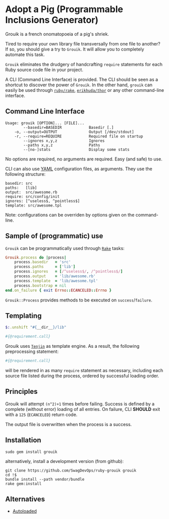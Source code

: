 # Adopt a Pig (Programmable Inclusions Generator)

Grouik is a french onomatopoeia of a pig's shriek.

Tired to require your own library file transversally from one file to
another? If so, you should give a try to ``Grouik``. It will allow you
to completely automate this task.

``Grouik`` eliminates the drudgery of handcrafting `require`
statements for each Ruby source code file in your project.

A CLI (Command Line Interface) is provided.
The CLI should be seen as a shortcut to discover the power of ``Grouik``.
In the other hand, ``grouik`` can easily be used through
[``ruby/rake``](https://github.com/ruby/rake),
[``erikhuda/thor``](https://github.com/erikhuda/thor)
or any other command-line interface.

## Command Line Interface

~~~~
Usage: grouik [OPTION]... [FILE]...
        --basedir=BASEDIR            Basedir [.]
    -o, --output=OUTPUT              Output [/dev/stdout]
    -r, --require=REQUIRE            Required file on startup
        --ignores x,y,z              Ignores
        --paths x,y,z                Paths
        --[no-]stats                 Display some stats
~~~~

No options are required, no arguments are required. Easy (and safe) to use.

CLI can also use [YAML](https://fr.wikipedia.org/wiki/YAML)
configuration files, as arguments. They use the following structure:

~~~~
basedir: src
paths:   [lib]
output:  src/awesome.rb
require: src/config/init
ignores: [^useless$, ^pointless$]
template: src/awesome.tpl
~~~~

Note: configurations can be overriden by options given on the command-line.

## Sample of (programmatic) use

``Grouik`` can be programmatically used through
[``Rake``](http://rake.rubyforge.org/) tasks:

```ruby
Grouik.process do |process|
    process.basedir   = 'src'
    process.paths     = ['lib']
    process.ignores   = [/^useless$/, /^pointless$/]
    process.output    = 'lib/awesome.rb'
    process.template  = 'lib/awesome.tpl'
    process.bootstrap = nil
end.on_failure { exit Errno::ECANCELED::Errno }
```

``Grouik::Process`` provides methods to be executed on ``success``/``failure``.

## Templating

```ruby
$:.unshift "#{__dir__}/lib"

#{@requirement.call}
```

Grouik uses [``Tenjin``](http://www.kuwata-lab.com/tenjin/) as template engine.
As a result, the following preprocessing statement:

```ruby
#{@requirement.call}
```

will be rendered in as many ``require`` statement as necessary,
including each source file listed during the process,
ordered by successful loading order.

## Principles

Grouik will attempt ``(n^2)+1`` times before failing.
Success is defined by a complete (without error) loading of all entries.
On failure, CLI __SHOULD__ exit with a ``125`` (``ECANCELED``) return code.

The output file is overwritten when the process is a success.

## Installation

~~~~
sudo gem install grouik
~~~~

alternatively, install a development version (from github):

~~~~
git clone https://github.com/SwagDevOps/ruby-grouik grouik
cd !$
bundle install --path vendor/bundle
rake gem:install
~~~~

## Alternatives

* [Autoloaded](https://njonsson.github.io/autoloaded/)
